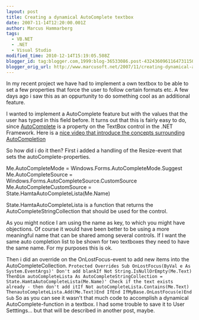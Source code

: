 ```yaml
---
layout: post
title: Creating a dynamical AutoComplete textbox
date: 2007-11-14T12:20:00.001Z
author: Marcus Hammarberg
tags:
  - VB.NET
  - .NET
  - Visual Studio
modified_time: 2010-12-14T15:19:05.508Z
blogger_id: tag:blogger.com,1999:blog-36533086.post-4324360961164731150
blogger_orig_url: http://www.marcusoft.net/2007/11/creating-dynamical-autocomplete-textbox.html
---
```



In my recent project we have had to implement a own textbox to be
able to set a few properties that force the user to follow certain
formats etc. A few days ago i saw this as an oppurtunity to do something
cool as an additional feature.

I wanted to implement a AutoComplete feature but with the values that
the user has typed in this field before. It turns out that this is
fairly easy to do, since
[AutoComplete](http://msdn2.microsoft.com/en-us/library/system.windows.forms.autocompletemode.aspx)
is a property on the TextBox control in the .NET Framework. Here is a
[nice video that introduce the concepts surrounding
AutoCompletion](http://download.microsoft.com/download/3/a/a/3aaf9e08-9d28-4e75-9da0-6ba3f65efb6e/7usingautocomplete.wmv)

So how did i do it then?
First i added a handling of the Resize-event that sets the
autoComplete-properties.

   Me.AutoCompleteMode = Windows.Forms.AutoCompleteMode.Suggest
    Me.AutoCompleteSource = Windows.Forms.AutoCompleteSource.CustomSource
    Me.AutoCompleteCustomSource = State.HamtaAutoCompleteLista(Me.Name)

State.HamtaAutoCompleteLista is a function that returns the
AutoCompleteStringCollection that should be used for the control.

As you might notice I am using the name as key, to which you might have
objections. Of course it would have been better to be using a more
meaningful name that can be shared among several controls. If I want the
same auto completion list to be shown for two textboxes they need to
have the same name. For my purposes this is ok.

Then i did an override on the OnLostFocus-event to add new items into
the AutoCompleteCollection.
`Protected Overrides Sub OnLostFocus(ByVal e As System.EventArgs)' Don't add blankIf Not String.IsNullOrEmpty(Me.Text) ThenDim autoCompleteLista As AutoCompleteStringCollection = State.HamtaAutoCompleteLista(Me.Name)' Check if the text exists already - then don't add itIf Not autoCompleteLista.Contains(Me.Text) ThenautoCompleteLista.Add(Me.Text)End IfEnd IfMyBase.OnLostFocus(e)End Sub`
So as you can see it wasn't that much code to accomplish a dynamical
AutoComplete-function in a textbox.
I had some trouble to save it to User Setttings... but that will be
described in another post, maybe.
